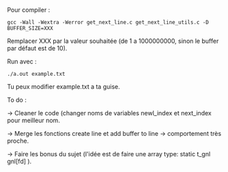 Pour compiler :
```
gcc -Wall -Wextra -Werror get_next_line.c get_next_line_utils.c -D BUFFER_SIZE=XXX
```
Remplacer XXX par la valeur souhaitée (de 1 a 1000000000, sinon le buffer par défaut est de 10).

Run avec :
```
./a.out example.txt
```

Tu peux modifier example.txt a ta guise.

To do :

-> Cleaner le code (changer noms de variables newl_index et next_index pour meilleur nom.

-> Merge les fonctions create line et add buffer to line -> comportement très proche.

-> Faire les bonus du sujet (l'idée est de faire une array type: static t_gnl	gnl[fd] ).
